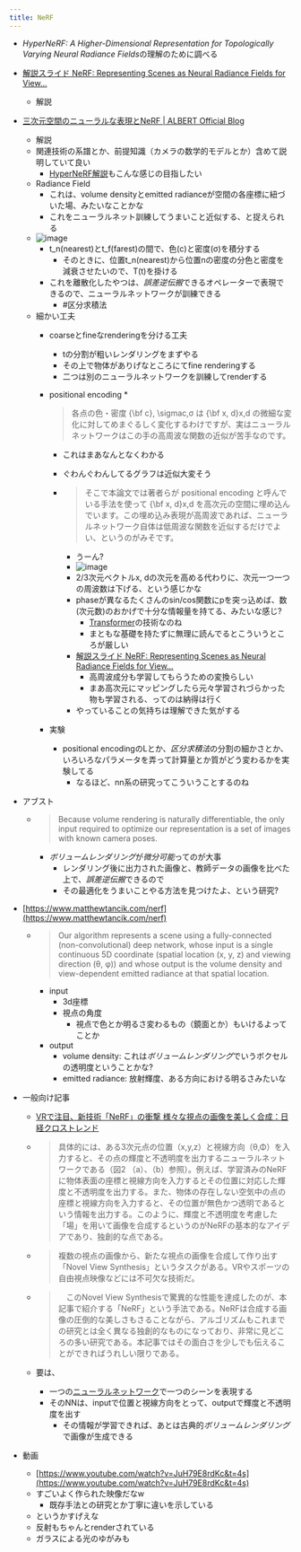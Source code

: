 ```yaml
---
title: NeRF
---
```


* *HyperNeRF: A Higher-Dimensional Representation for Topologically Varying Neural Radiance Fields*の理解のために調べる

* [解説スライド NeRF: Representing Scenes as Neural Radiance Fields for View…](https://www.slideshare.net/KentoDoi/nerf-representing-scenes-as-neural-radiance-fields-for-view-synthesis-230911610)
  
  * 解説
* [三次元空間のニューラルな表現とNeRF | ALBERT Official Blog](https://blog.albert2005.co.jp/2020/05/08/nerf/)
  
  * 解説
  * 関連技術の系譜とか、前提知識（カメラの数学的モデルとか）含めて説明していて良い
    * [HyperNeRF解説](HyperNeRF%E8%A7%A3%E8%AA%AC.md)もこんな感じの目指したい
  * Radiance Field
    * これは、volume densityとemitted radianceが空間の各座標に紐づいた場、みたいなことかな
    * これをニューラルネット訓練してうまいこと近似する、と捉えられる
  * ![image](https://gyazo.com/89f03db8a338318f2f128394e58717bb/thumb/1000)
    * t_n(nearest)とt_f(farest)の間で、色(c)と密度(σ)を積分する
      * そのときに、位置t_n(nearest)から位置nの密度の分色と密度を減衰させたいので、T(t)を掛ける
    * これを離散化したやつは、*誤差逆伝搬*できるオペレーターで表現できるので、ニューラルネットワークが訓練できる
      * \#区分求積法
  * 細かい工夫
    * coarseとfineなrenderingを分ける工夫
      * tの分割が粗いレンダリングをまずやる
      * その上で物体がありげなところにてfine renderingする
      * 二つは別のニューラルネットワークを訓練してrenderする
    * positional encoding
      * 
         > 
         > 各点の色・密度 {\bf c}, \sigmac,σ は {\bf x, d}x,d の微細な変化に対してめまぐるしく変化するわけですが、実はニューラルネットワークはこの手の高周波な関数の近似が苦手なのです。
        
        * これはまあなんとなくわかる
        * ぐわんぐわんしてるグラフは近似大変そう
      * 
         > 
         > そこで本論文では著者らが positional encoding と呼んでいる手法を使って {\bf x, d}x,d を高次元の空間に埋め込んでいます。この埋め込み表現が高周波であれば、ニューラルネットワーク自体は低周波な関数を近似するだけでよい、というのがみそです。
        
        * うーん?
        * ![image](https://gyazo.com/dcb9f85f7b02bb7149685e1ee24ed00f/thumb/1000)
        * 2/3次元ベクトルx, dの次元を高める代わりに、次元一つ一つの周波数は下げる、という感じかな
        * phaseが異なるたくさんのsin/cos関数にpを突っ込めば、数(次元数)のおかげで十分な情報量を持てる、みたいな感じ?
          * [Transformer](Transformer.md)の技術なのね
          * まともな基礎を持たずに無理に読んでるとこういうところが厳しい
        * [解説スライド NeRF: Representing Scenes as Neural Radiance Fields for View…](https://www.slideshare.net/KentoDoi/nerf-representing-scenes-as-neural-radiance-fields-for-view-synthesis-230911610)
          * 高周波成分も学習してもらうための変換らしい
          * まあ高次元にマッピングしたら元々学習されづらかった物も学習される、ってのは納得は行く
        * やっていることの気持ちは理解できた気がする
    * 実験
      * positional encodingのLとか、*区分求積法*の分割の細かさとか、いろいろなパラメータを弄って計算量とか質がどう変わるかを実験してる
        * なるほど、nn系の研究ってこういうことするのね
* アブスト
  
  * 
     > 
     > Because volume rendering is naturally differentiable, the only input required to optimize our representation is a set of images with known camera poses.
    
    * *ボリュームレンダリング*が*微分可能*ってのが大事
      * レンダリング後に出力された画像と、教師データの画像を比べた上で、*誤差逆伝搬*できるので
      * その最適化をうまいことやる方法を見つけたよ、という研究?
* [https://www.matthewtancik.com/nerf](https://www.matthewtancik.com/nerf)
  
  * 
     > 
     > Our algorithm represents a scene using a fully-connected (non-convolutional) deep network, whose input is a single continuous 5D coordinate (spatial location (x, y, z) and viewing direction (θ, φ)) and whose output is the volume density and view-dependent emitted radiance at that spatial location.
    
    * input
      * 3d座標
      * 視点の角度
        * 視点で色とか明るさ変わるもの（鏡面とか）もいけるよってことか
    * output
      * volume density: これは*ボリュームレンダリング*でいうボクセルの透明度ということかな?
      * emitted radiance: 放射輝度、ある方向における明るさみたいな
* 一般向け記事
  
  * [VRで注目、新技術「NeRF」の衝撃 様々な視点の画像を美しく合成：日経クロストレンド](https://xtrend.nikkei.com/atcl/contents/technology/00007/00026/)
  
  * 
     > 
     > 具体的には、ある3次元点の位置（x,y,z）と視線方向（θ,Φ）を入力すると、その点の輝度と不透明度を出力するニューラルネットワークである（図2 （a）、（b）参照）。例えば、学習済みのNeRFに物体表面の座標と視線方向を入力するとその位置に対応した輝度と不透明度を出力する。また、物体の存在しない空気中の点の座標と視線方向を入力すると、その位置が無色かつ透明であるという情報を出力する。このように、輝度と不透明度を考慮した「場」を用いて画像を合成するというのがNeRFの基本的なアイデアであり、独創的な点である。
  
  * 
     > 
     > 複数の視点の画像から、新たな視点の画像を合成して作り出す「Novel View Synthesis」というタスクがある。VRやスポーツの自由視点映像などには不可欠な技術だ。
  
  * 
     > 
     > 　このNovel View Synthesisで驚異的な性能を達成したのが、本記事で紹介する「NeRF」という手法である。NeRFは合成する画像の圧倒的な美しさもさることながら、アルゴリズムもこれまでの研究とは全く異なる独創的なものになっており、非常に見どころの多い研究である。本記事ではその面白さを少しでも伝えることができればうれしい限りである。
  
  * 要は、
    
    * 一つの[ニューラルネットワーク](%E3%83%8B%E3%83%A5%E3%83%BC%E3%83%A9%E3%83%AB%E3%83%8D%E3%83%83%E3%83%88%E3%83%AF%E3%83%BC%E3%82%AF.md)で一つのシーンを表現する
    * そのNNは、inputで位置と視線方向をとって、outputで輝度と不透明度を出す
      * その情報が学習できれば、あとは古典的*ボリュームレンダリング*で画像が生成できる
* 動画
  
  * [https://www.youtube.com/watch?v=JuH79E8rdKc&t=4s](https://www.youtube.com/watch?v=JuH79E8rdKc&t=4s)
  * すごいよく作られた映像だなw
    * 既存手法との研究とか丁寧に違いを示している
  * というかすげえな
  * 反射もちゃんとrenderされている
  * ガラスによる光のゆがみも
